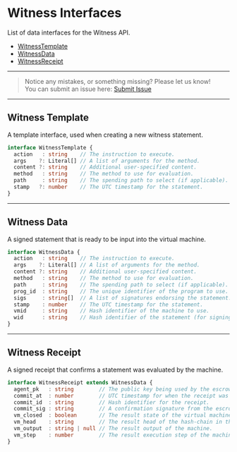# Witness Interfaces

List of data interfaces for the Witness API.

- [WitnessTemplate](#witness-template)
- [WitnessData](#witness-data)
- [WitnessReceipt](#witness-receipt)

---
> Notice any mistakes, or something missing? Please let us know!  
> You can submit an issue here: [Submit Issue](https://github.com/BitEscrow/escrow-core/issues/new/choose)

---

## Witness Template

A template interface, used when creating a new witness statement.

```ts
interface WitnessTemplate {
  action   : string    // The instruction to execute.
  args    ?: Literal[] // A list of arguments for the method.
  content ?: string    // Additional user-specified content.
  method   : string    // The method to use for evaluation.
  path     : string    // The spending path to select (if applicable).
  stamp   ?: number    // The UTC timestamp for the statement.
}
```

---

## Witness Data

A signed statement that is ready to be input into the virtual machine.

```ts
interface WitnessData {
  action   : string    // The instruction to execute.
  args    ?: Literal[] // A list of arguments for the method.
  content ?: string    // Additional user-specified content.
  method   : string    // The method to use for evaluation.
  path     : string    // The spending path to select (if applicable).
  prog_id  : string    // The unique identifier of the program to use.
  sigs     : string[]  // A list of signatures endorsing the statement.
  stamp    : number    // The UTC timestamp for the statement.
  vmid     : string    // Hash identifier of the machine to use.
  wid      : string    // Hash identifier of the statement (for signing).
}
```

---

## Witness Receipt

A signed receipt that confirms a statement was evaluated by the machine.

```ts
interface WitnessReceipt extends WitnessData {
  agent_pk   : string        // The public key being used by the escrow server.
  commit_at  : number        // UTC timestamp for when the receipt was created. 
  commit_id  : string        // Hash identifier for the receipt. 
  commit_sig : string        // A confirmation signature from the escrow server.
  vm_closed  : boolean       // The result state of the virtual machine.
  vm_head    : string        // The result head of the hash-chain in the machine.
  vm_output  : string | null // The result output of the machine.
  vm_step    : number        // The result execution step of the machine.
}
```
